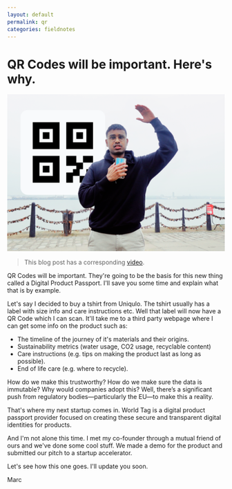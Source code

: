 ```yaml
---
layout: default
permalink: qr
categories: fieldnotes
---
```


# QR Codes will be important. Here's why.

![10years](/assets/covers/qr.png)

> This blog post has a corresponding [video](https://www.youtube.com/watch?v=vOgJ0UfwLng).

QR Codes will be important.
They're going to be the basis for this new thing called a Digital Product Passport.
I'll save you some time and explain what that is by example.

Let's say I decided to buy a tshirt from Uniqulo. 
The tshirt usually has a label with size info and care instructions etc.
Well that label will now have a QR Code which I can scan.
It'll take me to a third party webpage where I can get some info on the product such as:
* The timeline of the journey of it's materials and their origins.
* Sustainability metrics (water usage, CO2 usage, recyclable content)
* Care instructions (e.g. tips on making the product last as long as possible).
* End of life care (e.g. where to recycle).

How do we make this trustworthy?
How do we make sure the data is immutable?
Why would companies adopt this?
Well, there’s a significant push from regulatory bodies—particularly the EU—to make this a reality.



That's where my next startup comes in. 
World Tag is a digital product passport provider focused on creating these secure and transparent digital identities for products.

And I'm not alone this time.
I met my co-founder through a mutual friend of ours and we've done some cool stuff.
We made a demo for the product and submitted our pitch to a startup accelerator. 

Let's see how this one goes. I'll update you soon.

Marc